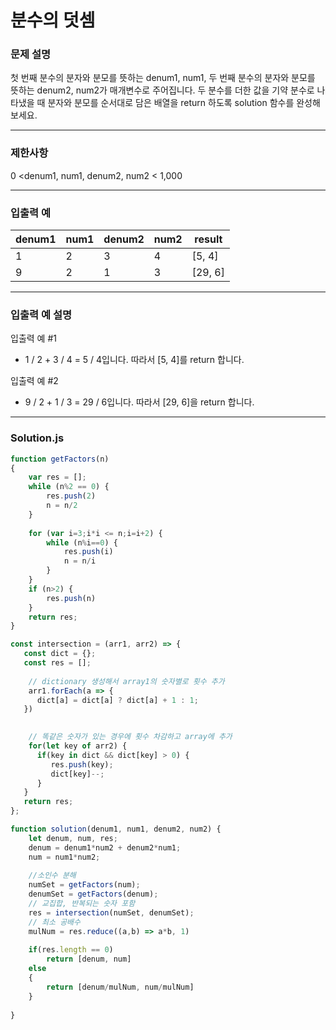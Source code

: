 # 분수의 덧셈

### **문제 설명**

첫 번째 분수의 분자와 분모를 뜻하는 denum1, num1, 두 번째 분수의 분자와 분모를 뜻하는 denum2, num2가 매개변수로 주어집니다. 두 분수를 더한 값을 기약 분수로 나타냈을 때 분자와 분모를 순서대로 담은 배열을 return 하도록 solution 함수를 완성해보세요.

---

### **제한사항**

0 <denum1, num1, denum2, num2 < 1,000

---

### **입출력 예**

|denum1|num1|denum2|num2|result|
|-|-|-|-|-|
|1	|2	|3	|4	|[5, 4]|
|9	|2	|1	|3	|[29, 6]|

---

### **입출력 예 설명**

입출력 예 #1

- 1 / 2 + 3 / 4 = 5 / 4입니다. 따라서 [5, 4]를 return 합니다.

입출력 예 #2

- 9 / 2 + 1 / 3 = 29 / 6입니다. 따라서 [29, 6]을 return 합니다.

---

### **Solution.js**

```javascript
function getFactors(n)
{
    var res = [];
    while (n%2 == 0) {
        res.push(2)
        n = n/2
    }
    
    for (var i=3;i*i <= n;i=i+2) {
        while (n%i==0) {
            res.push(i)
            n = n/i
        }
    }
    if (n>2) {
        res.push(n)
    }
    return res;
}

const intersection = (arr1, arr2) => {
   const dict = {};
   const res = [];
    
    // dictionary 생성해서 array1의 숫자별로 횟수 추가 
    arr1.forEach(a => {
      dict[a] = dict[a] ? dict[a] + 1 : 1;
   })
   

    // 똑같은 숫자가 있는 경우에 횟수 차감하고 array에 추가
    for(let key of arr2) {
      if(key in dict && dict[key] > 0) {
         res.push(key);
         dict[key]--;
      }
   }
   return res;
};

function solution(denum1, num1, denum2, num2) {
    let denum, num, res;
    denum = denum1*num2 + denum2*num1;
    num = num1*num2;
    
    //소인수 분해
    numSet = getFactors(num);
    denumSet = getFactors(denum);
    // 교집합, 반복되는 숫자 포함
    res = intersection(numSet, denumSet);
    // 최소 공배수 
    mulNum = res.reduce((a,b) => a*b, 1)
    
    if(res.length == 0)
        return [denum, num]
    else
    {
        return [denum/mulNum, num/mulNum]
    }
    
}

```
